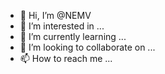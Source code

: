 - 👋 Hi, I’m @NEMV
- 👀 I’m interested in ...
- 🌱 I’m currently learning ...
- 💞️ I’m looking to collaborate on ...
- 📫 How to reach me ...

<!---
NEMV/NEMV is a ✨ special ✨ repository because its `README.md` (this file) appears on your GitHub profile.
You can click the Preview link to take a look at your changes.
--->
